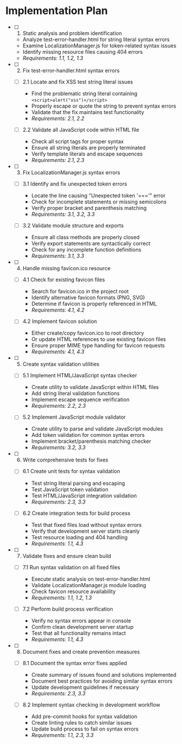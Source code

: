 # Implementation Plan

- [ ] 1. Static analysis and problem identification
  - Analyze test-error-handler.html for string literal syntax errors
  - Examine LocalizationManager.js for token-related syntax issues
  - Identify missing resource files causing 404 errors
  - _Requirements: 1.1, 1.2, 1.3_

- [ ] 2. Fix test-error-handler.html syntax errors
  - [ ] 2.1 Locate and fix XSS test string literal issues
    - Find the problematic string literal containing `<script>alert("xss")</script>`
    - Properly escape or quote the string to prevent syntax errors
    - Validate that the fix maintains test functionality
    - _Requirements: 2.1, 2.2_

  - [ ] 2.2 Validate all JavaScript code within HTML file
    - Check all script tags for proper syntax
    - Ensure all string literals are properly terminated
    - Verify template literals and escape sequences
    - _Requirements: 2.1, 2.3_

- [ ] 3. Fix LocalizationManager.js syntax errors
  - [ ] 3.1 Identify and fix unexpected token errors
    - Locate the line causing "Unexpected token '==='" error
    - Check for incomplete statements or missing semicolons
    - Verify proper bracket and parenthesis matching
    - _Requirements: 3.1, 3.2, 3.3_

  - [ ] 3.2 Validate module structure and exports
    - Ensure all class methods are properly closed
    - Verify export statements are syntactically correct
    - Check for any incomplete function definitions
    - _Requirements: 3.1, 3.3_

- [ ] 4. Handle missing favicon.ico resource
  - [ ] 4.1 Check for existing favicon files
    - Search for favicon.ico in the project root
    - Identify alternative favicon formats (PNG, SVG)
    - Determine if favicon is properly referenced in HTML
    - _Requirements: 4.1, 4.2_

  - [ ] 4.2 Implement favicon solution
    - Either create/copy favicon.ico to root directory
    - Or update HTML references to use existing favicon files
    - Ensure proper MIME type handling for favicon requests
    - _Requirements: 4.1, 4.3_

- [ ] 5. Create syntax validation utilities
  - [ ] 5.1 Implement HTML/JavaScript syntax checker
    - Create utility to validate JavaScript within HTML files
    - Add string literal validation functions
    - Implement escape sequence verification
    - _Requirements: 2.2, 2.3_

  - [ ] 5.2 Implement JavaScript module validator
    - Create utility to parse and validate JavaScript modules
    - Add token validation for common syntax errors
    - Implement bracket/parenthesis matching checker
    - _Requirements: 3.2, 3.3_

- [ ] 6. Write comprehensive tests for fixes
  - [ ] 6.1 Create unit tests for syntax validation
    - Test string literal parsing and escaping
    - Test JavaScript token validation
    - Test HTML/JavaScript integration validation
    - _Requirements: 2.3, 3.3_

  - [ ] 6.2 Create integration tests for build process
    - Test that fixed files load without syntax errors
    - Verify that development server starts cleanly
    - Test resource loading and 404 handling
    - _Requirements: 1.1, 4.3_

- [ ] 7. Validate fixes and ensure clean build
  - [ ] 7.1 Run syntax validation on all fixed files
    - Execute static analysis on test-error-handler.html
    - Validate LocalizationManager.js module loading
    - Check favicon resource availability
    - _Requirements: 1.1, 1.2, 1.3_

  - [ ] 7.2 Perform build process verification
    - Verify no syntax errors appear in console
    - Confirm clean development server startup
    - Test that all functionality remains intact
    - _Requirements: 1.1, 4.3_

- [ ] 8. Document fixes and create prevention measures
  - [ ] 8.1 Document the syntax error fixes applied
    - Create summary of issues found and solutions implemented
    - Document best practices for avoiding similar syntax errors
    - Update development guidelines if necessary
    - _Requirements: 2.3, 3.3_

  - [ ] 8.2 Implement syntax checking in development workflow
    - Add pre-commit hooks for syntax validation
    - Create linting rules to catch similar issues
    - Update build process to fail on syntax errors
    - _Requirements: 1.1, 2.3, 3.3_